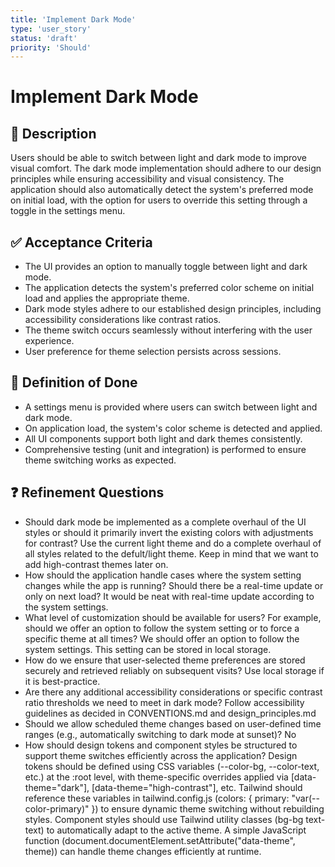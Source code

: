 ```yaml
---
title: 'Implement Dark Mode'
type: 'user_story'
status: 'draft'
priority: 'Should'
---
```


# Implement Dark Mode

## 📌 Description

Users should be able to switch between light and dark mode to improve visual comfort. The dark mode implementation should adhere to our design principles while ensuring accessibility and visual consistency. The application should also automatically detect the system's preferred mode on initial load, with the option for users to override this setting through a toggle in the settings menu.

## ✅ Acceptance Criteria

- The UI provides an option to manually toggle between light and dark mode.
- The application detects the system's preferred color scheme on initial load and applies the appropriate theme.
- Dark mode styles adhere to our established design principles, including accessibility considerations like contrast ratios.
- The theme switch occurs seamlessly without interfering with the user experience.
- User preference for theme selection persists across sessions.

## 🎯 Definition of Done

- A settings menu is provided where users can switch between light and dark mode.
- On application load, the system's color scheme is detected and applied.
- All UI components support both light and dark themes consistently.
- Comprehensive testing (unit and integration) is performed to ensure theme switching works as expected.

## ❓ Refinement Questions

- Should dark mode be implemented as a complete overhaul of the UI styles or should it primarily invert the existing colors with adjustments for contrast? Use the current light theme and do a complete overhaul of all styles related to the defult/light theme. Keep in mind that we want to add high-contrast themes later on.
- How should the application handle cases where the system setting changes while the app is running? Should there be a real-time update or only on next load? It would be neat with real-time update according to the system settings.
- What level of customization should be available for users? For example, should we offer an option to follow the system setting or to force a specific theme at all times? We should offer an option to follow the system settings. This setting can be stored in local storage.
- How do we ensure that user-selected theme preferences are stored securely and retrieved reliably on subsequent visits? Use local storage if it is best-practice.
- Are there any additional accessibility considerations or specific contrast ratio thresholds we need to meet in dark mode? Follow accessibility guidelines as decided in CONVENTIONS.md and design_principles.md
- Should we allow scheduled theme changes based on user-defined time ranges (e.g., automatically switching to dark mode at sunset)? No
- How should design tokens and component styles be structured to support theme switches efficiently across the application? Design tokens should be defined using CSS variables (--color-bg, --color-text, etc.) at the :root level, with theme-specific overrides applied via [data-theme="dark"], [data-theme="high-contrast"], etc. Tailwind should reference these variables in tailwind.config.js (colors: { primary: "var(--color-primary)" }) to ensure dynamic theme switching without rebuilding styles. Component styles should use Tailwind utility classes (bg-bg text-text) to automatically adapt to the active theme. A simple JavaScript function (document.documentElement.setAttribute("data-theme", theme)) can handle theme changes efficiently at runtime.
